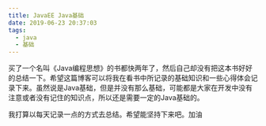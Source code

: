 ```yaml
---
title: JavaEE Java基础
date: 2019-06-23 20:37:03
tags:
  - java
  - 基础
---
```


买了一个名叫《Java编程思想》的书都快两年了，然后自己却没有把这本书好好的总结一下。希望这篇博客可以将我在看书中所记录的基础知识和一些心得体会记录下来。虽然说是Java基础，但是并没有那么基础，可能都是大家在开发中没有注意或者没有记住的知识点，所以还是需要一定的Java基础的。
<!--more-->


我打算以每天记录一点的方式去总结。希望能坚持下来吧。加油



